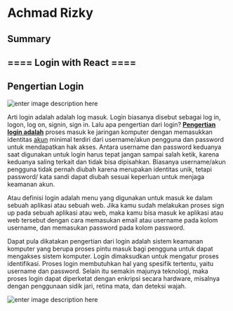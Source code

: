 # Achmad Rizky

## Summary

## ==== Login with React ====

## **Pengertian Login**

![enter image description here](https://devsaurus.com/static/9cc8ce8c54808f5b77d95f917892d500/6af66/login-workflow.png)

Arti login adalah adalah log masuk. Login biasanya disebut sebagai log in, logon, log on, signin, sign in. Lalu apa pengertian dari login? [**Pengertian login adalah**](https://www.temukanpengertian.com/2013/06/pengertian-login.html) proses masuk ke jaringan komputer dengan memasukkan identitas [akun](https://www.temukanpengertian.com/2013/01/pengertian-account.html) minimal terdiri dari username/akun pengguna dan password untuk mendapatkan hak akses. Antara username dan password keduanya saat digunakan untuk login harus tepat jangan sampai salah ketik, karena keduanya saling terkait dan tidak bisa dipisahkan. Biasanya username/akun pengguna tidak pernah diubah karena merupakan identitas unik, tetapi password/ kata sandi dapat diubah sesuai keperluan untuk menjaga keamanan akun.

Atau definisi login adalah menu yang digunakan untuk masuk ke dalam sebuah aplikasi atau sebuah web. Jika kamu sudah melakukan proses sign up pada sebuah aplikasi atau web, maka kamu bisa masuk ke aplikasi atau web tersebut dengan cara memasukan email atau username pada kolom username, dan memasukan password pada kolom password.

Dapat pula dikatakan pengertian dari login adalah sistem keamanan komputer yang berupa proses pintu masuk bagi pengguna untuk dapat mengakses sistem komputer. Login dimaksudkan untuk mengatur proses identifikasi. Proses login membutuhkan hal yang spesifik tertentu, yaitu username dan password. Selain itu semakin majunya teknologi, maka proses login dapat diperketat dengan enkripsi secara hardware, misalnya dengan penggunaan sidik jari, retina mata, dan deteksi wajah.

![enter image description here](https://4.bp.blogspot.com/-gZbnhp2_iKI/WJgta8lc5tI/AAAAAAAAAF8/7r4Aw4pujfUK6QUw7P8e87olVJPGG9S6ACLcB/s1600/Untitled-1.png)
